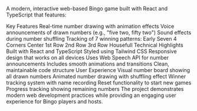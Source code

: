 A modern, interactive web-based Bingo game built with React and TypeScript that features:

Key Features
Real-time number drawing with animation effects
Voice announcements of drawn numbers (e.g., "five two, fifty two")
Sound effects during number shuffling
Tracking of 7 winning patterns:
Early Seven
4 Corners
Center
1st Row
2nd Row
3rd Row
Housefull
Technical Highlights
Built with React and TypeScript
Styled using Tailwind CSS
Responsive design that works on all devices
Uses Web Speech API for number announcements
Includes smooth animations and transitions
Clean, maintainable code structure
User Experience
Visual number board showing all drawn numbers
Animated number drawing with shuffling effect
Winner tracking system with name recording
Reset functionality to start new games
Progress tracking showing remaining numbers
The project demonstrates modern web development practices while providing an engaging user experience for Bingo players and hosts.


